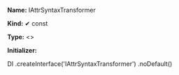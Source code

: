 **Name:** IAttrSyntaxTransformer

**Kind:** ✔ const

**Type:** <>

**Initializer:**

DI
.createInterface<IAttrSyntaxTransformer>('IAttrSyntaxTransformer')
.noDefault()

